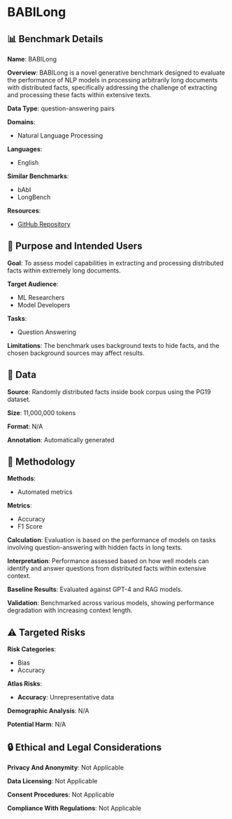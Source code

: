# BABILong

## 📊 Benchmark Details

**Name**: BABILong

**Overview**: BABILong is a novel generative benchmark designed to evaluate the performance of NLP models in processing arbitrarily long documents with distributed facts, specifically addressing the challenge of extracting and processing these facts within extensive texts.

**Data Type**: question-answering pairs

**Domains**:
- Natural Language Processing

**Languages**:
- English

**Similar Benchmarks**:
- bAbI
- LongBench

**Resources**:
- [GitHub Repository](https://github.com/booydar/babilong)

## 🎯 Purpose and Intended Users

**Goal**: To assess model capabilities in extracting and processing distributed facts within extremely long documents.

**Target Audience**:
- ML Researchers
- Model Developers

**Tasks**:
- Question Answering

**Limitations**: The benchmark uses background texts to hide facts, and the chosen background sources may affect results.

## 💾 Data

**Source**: Randomly distributed facts inside book corpus using the PG19 dataset.

**Size**: 11,000,000 tokens

**Format**: N/A

**Annotation**: Automatically generated

## 🔬 Methodology

**Methods**:
- Automated metrics

**Metrics**:
- Accuracy
- F1 Score

**Calculation**: Evaluation is based on the performance of models on tasks involving question-answering with hidden facts in long texts.

**Interpretation**: Performance assessed based on how well models can identify and answer questions from distributed facts within extensive context.

**Baseline Results**: Evaluated against GPT-4 and RAG models.

**Validation**: Benchmarked across various models, showing performance degradation with increasing context length.

## ⚠️ Targeted Risks

**Risk Categories**:
- Bias
- Accuracy

**Atlas Risks**:
- **Accuracy**: Unrepresentative data

**Demographic Analysis**: N/A

**Potential Harm**: N/A

## 🔒 Ethical and Legal Considerations

**Privacy And Anonymity**: Not Applicable

**Data Licensing**: Not Applicable

**Consent Procedures**: Not Applicable

**Compliance With Regulations**: Not Applicable
